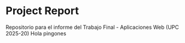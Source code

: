 # Project Report  
Repositorio para el informe del Trabajo Final - Aplicaciones Web (UPC 2025-20) Hola pingones
